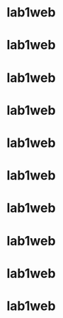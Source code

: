 # lab1web
# lab1web
# lab1web
# lab1web
# lab1web
# lab1web
# lab1web
# lab1web
# lab1web
# lab1web
